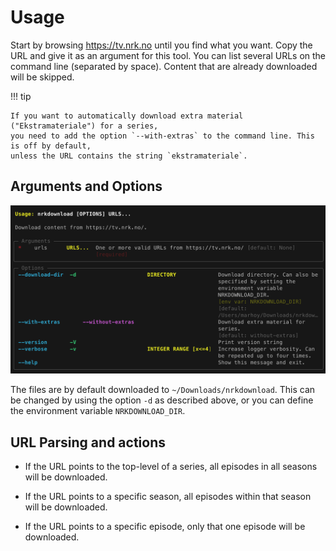 # Usage

Start by browsing <https://tv.nrk.no> until you find what you want. Copy the URL and
give it as an argument for this tool. You can list several URLs on the command line
(separated by space). Content that are already downloaded will be skipped.

!!! tip

    If you want to automatically download extra material ("Ekstramateriale") for a series,
    you need to add the option `--with-extras` to the command line. This is off by default,
    unless the URL contains the string `ekstramateriale`.

## Arguments and Options

![Usage](images/nrkdownload_help.png)

The files are by default downloaded to `~/Downloads/nrkdownload`. This can be changed by
using the option `-d` as described above, or you can define the environment variable
`NRKDOWNLOAD_DIR`.

## URL Parsing and actions

- If the URL points to the top-level of a series, all episodes in all seasons will be
  downloaded.

- If the URL points to a specific season, all episodes within that season will be
  downloaded.

- If the URL points to a specific episode, only that one episode will be downloaded.

